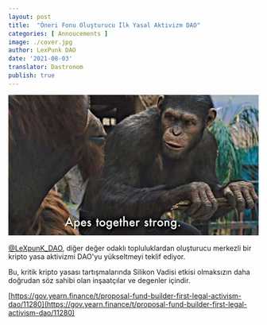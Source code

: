 ```yaml
---
layout: post
title:  "Öneri Fonu Oluşturucu İlk Yasal Aktivizm DAO"
categories: [ Annoucements ]
image: ./cover.jpg
author: LexPunk DAO
date: '2021-08-03'
translator: Dastronom
publish: true
---
```


![](1.jpg)

[@LeXpunK_DAO](https://twitter.com/LeXpunK_DAO), diğer değer odaklı topluluklardan oluşturucu merkezli bir kripto yasa aktivizmi DAO'yu yükseltmeyi teklif ediyor.

Bu, kritik kripto yasası tartışmalarında Silikon Vadisi etkisi olmaksızın daha doğrudan söz sahibi olan inşaatçılar ve degenler içindir.

[https://gov.yearn.finance/t/proposal-fund-builder-first-legal-activism-dao/11280](https://gov.yearn.finance/t/proposal-fund-builder-first-legal-activism-dao/11280)
